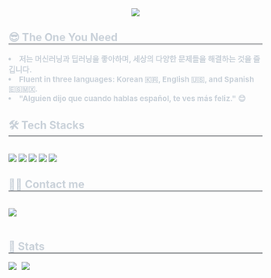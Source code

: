 <div align="center">
  <img src="https://capsule-render.vercel.app/api?type=waving&color=055deb&height=180&text=Bada&animation=fadeIn&fontColor=ffffff&fontSize=70" />
</div>

<div style="text-align: left;"> 
  <h2 style="border-bottom: 1px solid #21262d; color: #c9d1d9;"> 😎 The One You Need  </h2>  
  <div style="font-weight: 700; font-size: 15px; text-align: left; color: #c9d1d9;">
    <li>저는 머신러닝과 딥러닝을 좋아하며, 세상의 다양한 문제들을 해결하는 것을 즐깁니다.</li>
    <li>Fluent in three languages: Korean 🇰🇷, English 🇺🇸, and Spanish 🇪🇸🇲🇽.</li>
    <li>"Alguien dijo que cuando hablas español, te ves más feliz." 😊</li>
  </div> 
</div>

<div style="text-align: left;">
  <h2 style="border-bottom: 1px solid #21262d; color: #c9d1d9;"> 🛠️ Tech Stacks </h2> <br> 
  <div style="text-align: left;">
    <img src="https://img.shields.io/badge/Python-3776AB?style=for-the-badge&logo=Python&logoColor=white">
    <img src="https://img.shields.io/badge/PyTorch-EE4C2C?style=for-the-badge&logo=PyTorch&logoColor=white">
    <img src="https://img.shields.io/badge/C++-00599C?style=for-the-badge&logo=C%2B%2B&logoColor=white">
    <img src="https://img.shields.io/badge/C-A8B9CC?style=for-the-badge&logo=C&logoColor=white">
    <img src="https://img.shields.io/badge/Java-007396?style=for-the-badge&logo=Java&logoColor=white">
    <br/>
  </div>
</div>

<div style="text-align: left;">
  <h2 style="border-bottom: 1px solid #21262d; color: #c9d1d9;"> 🧑‍💻 Contact me </h2> <br> 
  <div style="text-align: left;">
    <a href="mailto:1127bada@gmail.com">
      <img src="https://img.shields.io/badge/Gmail-EA4335?style=for-the-badge&logo=Gmail&logoColor=white&link=mailto:1127bada@gmail.com">
    </a>
  </div>  
  <br> 
</div>

<div style="text-align: left;"> 
  <h2 style="border-bottom: 1px solid #21262d; color: #c9d1d9;"> 🏅 Stats </h2> 
  <div style="display: flex; gap: 10px; align-items: flex-start;">
    <img src="https://github-readme-stats.vercel.app/api?username=vamosbada&custom_title=vamosbada's%20Github%20Stat&bg_color=180,000000,&title_color=000000&text_color=000000" />
    <img src="https://github-readme-stats.vercel.app/api/top-langs/?username=vamosbada&layout=compact&bg_color=180,000000,&title_color=000000&text_color=000000" />
  </div> 
</div>
